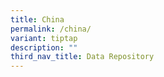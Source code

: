 ```yaml
---
title: China
permalink: /china/
variant: tiptap
description: ""
third_nav_title: Data Repository
---
```

